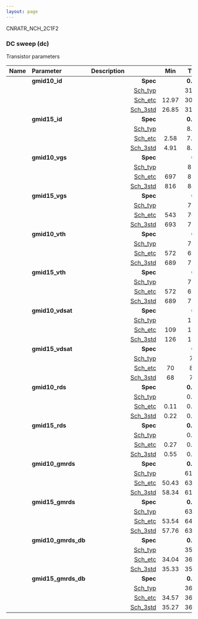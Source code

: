 ```yaml
---
layout: page
---
```




CNRATR_NCH_2C1F2

### DC sweep (dc)

Transistor parameters



|**Name**|**Parameter**|**Description**| |**Min**|**Typ**|**Max**| Unit|
|:---|:---|:---|---:|:---:|:---:|:---:| ---:|
||**gmid10\_id** | | **Spec**  |  | **0.00** |  | **uA** |
| | | |<a href='results/dc_Sch_typical.html'>Sch_typ</a>| | 31.09 |  | |
| | | |<a href='results/dc_Sch_etc.html'>Sch_etc</a>|12.97 | 30.16 | 54.06 | |
| | | |<a href='results/dc_Sch_mc.html'>Sch_3std</a>|26.85 | 31.13 | 35.40 | |
||**gmid15\_id** | | **Spec**  |  | **0.00** |  | **uA** |
| | | |<a href='results/dc_Sch_typical.html'>Sch_typ</a>| | 8.89 |  | |
| | | |<a href='results/dc_Sch_etc.html'>Sch_etc</a>|2.58 | 7.96 | 19.52 | |
| | | |<a href='results/dc_Sch_mc.html'>Sch_3std</a>|4.91 | 8.84 | 12.76 | |
||**gmid10\_vgs** | | **Spec**  |  | **0** |  | **mV** |
| | | |<a href='results/dc_Sch_typical.html'>Sch_typ</a>| | 839 |  | |
| | | |<a href='results/dc_Sch_etc.html'>Sch_etc</a>|697 | 820 | 971 | |
| | | |<a href='results/dc_Sch_mc.html'>Sch_3std</a>|816 | 840 | 865 | |
||**gmid15\_vgs** | | **Spec**  |  | **0** |  | **mV** |
| | | |<a href='results/dc_Sch_typical.html'>Sch_typ</a>| | 729 |  | |
| | | |<a href='results/dc_Sch_etc.html'>Sch_etc</a>|543 | 705 | 876 | |
| | | |<a href='results/dc_Sch_mc.html'>Sch_3std</a>|693 | 729 | 765 | |
||**gmid10\_vth** | | **Spec**  |  | **0** |  | **mV** |
| | | |<a href='results/dc_Sch_typical.html'>Sch_typ</a>| | 710 |  | |
| | | |<a href='results/dc_Sch_etc.html'>Sch_etc</a>|572 | 693 | 814 | |
| | | |<a href='results/dc_Sch_mc.html'>Sch_3std</a>|689 | 711 | 733 | |
||**gmid15\_vth** | | **Spec**  |  | **0** |  | **mV** |
| | | |<a href='results/dc_Sch_typical.html'>Sch_typ</a>| | 710 |  | |
| | | |<a href='results/dc_Sch_etc.html'>Sch_etc</a>|572 | 693 | 814 | |
| | | |<a href='results/dc_Sch_mc.html'>Sch_3std</a>|689 | 711 | 733 | |
||**gmid10\_vdsat** | | **Spec**  |  | **0** |  | **mV** |
| | | |<a href='results/dc_Sch_typical.html'>Sch_typ</a>| | 133 |  | |
| | | |<a href='results/dc_Sch_etc.html'>Sch_etc</a>|109 | 138 | 156 | |
| | | |<a href='results/dc_Sch_mc.html'>Sch_3std</a>|126 | 133 | 140 | |
||**gmid15\_vdsat** | | **Spec**  |  | **0** |  | **mV** |
| | | |<a href='results/dc_Sch_typical.html'>Sch_typ</a>| | 79 |  | |
| | | |<a href='results/dc_Sch_etc.html'>Sch_etc</a>|70 | 80 | 88 | |
| | | |<a href='results/dc_Sch_mc.html'>Sch_3std</a>|68 | 79 | 91 | |
||**gmid10\_rds** | | **Spec**  |  | **0.00** |  | **MOhm** |
| | | |<a href='results/dc_Sch_typical.html'>Sch_typ</a>| | 0.23 |  | |
| | | |<a href='results/dc_Sch_etc.html'>Sch_etc</a>|0.11 | 0.24 | 0.64 | |
| | | |<a href='results/dc_Sch_mc.html'>Sch_3std</a>|0.22 | 0.23 | 0.25 | |
||**gmid15\_rds** | | **Spec**  |  | **0.00** |  | **MOhm** |
| | | |<a href='results/dc_Sch_typical.html'>Sch_typ</a>| | 0.66 |  | |
| | | |<a href='results/dc_Sch_etc.html'>Sch_etc</a>|0.27 | 0.94 | 2.95 | |
| | | |<a href='results/dc_Sch_mc.html'>Sch_3std</a>|0.55 | 0.67 | 0.78 | |
||**gmid10\_gmrds** | | **Spec**  |  | **0.00** |  | **V** |
| | | |<a href='results/dc_Sch_typical.html'>Sch_typ</a>| | 61.17 |  | |
| | | |<a href='results/dc_Sch_etc.html'>Sch_etc</a>|50.43 | 63.35 | 77.13 | |
| | | |<a href='results/dc_Sch_mc.html'>Sch_3std</a>|58.34 | 61.26 | 64.19 | |
||**gmid15\_gmrds** | | **Spec**  |  | **0.00** |  | **V** |
| | | |<a href='results/dc_Sch_typical.html'>Sch_typ</a>| | 63.37 |  | |
| | | |<a href='results/dc_Sch_etc.html'>Sch_etc</a>|53.54 | 64.07 | 78.51 | |
| | | |<a href='results/dc_Sch_mc.html'>Sch_3std</a>|57.76 | 63.42 | 69.09 | |
||**gmid10\_gmrds\_db** | | **Spec**  |  | **0.00** |  | **dB** |
| | | |<a href='results/dc_Sch_typical.html'>Sch_typ</a>| | 35.72 |  | |
| | | |<a href='results/dc_Sch_etc.html'>Sch_etc</a>|34.04 | 36.00 | 37.74 | |
| | | |<a href='results/dc_Sch_mc.html'>Sch_3std</a>|35.33 | 35.74 | 36.14 | |
||**gmid15\_gmrds\_db** | | **Spec**  |  | **0.00** |  | **dB** |
| | | |<a href='results/dc_Sch_typical.html'>Sch_typ</a>| | 36.04 |  | |
| | | |<a href='results/dc_Sch_etc.html'>Sch_etc</a>|34.57 | 36.09 | 37.90 | |
| | | |<a href='results/dc_Sch_mc.html'>Sch_3std</a>|35.27 | 36.04 | 36.81 | |

